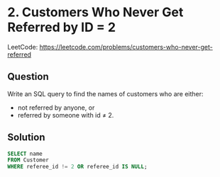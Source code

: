 # 2. Customers Who Never Get Referred by ID = 2

LeetCode: https://leetcode.com/problems/customers-who-never-get-referred

## Question

Write an SQL query to find the names of customers who are either:
- not referred by anyone, or
- referred by someone with id ≠ 2.

## Solution

```sql
SELECT name
FROM Customer
WHERE referee_id != 2 OR referee_id IS NULL;
